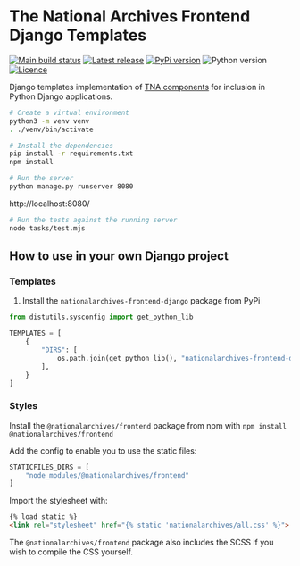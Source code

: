 # The National Archives Frontend Django Templates

[![Main build status](https://img.shields.io/github/actions/workflow/status/nationalarchives/tna-frontend-django/ci.yml?style=flat-square&event=push&branch=main)](https://github.com/nationalarchives/tna-frontend-django/actions/workflows/ci.yml?query=branch%3Amain)
[![Latest release](https://img.shields.io/github/v/release/nationalarchives/tna-frontend-django?style=flat-square&logo=github&logoColor=white&sort=semver)](https://github.com/nationalarchives/tna-frontend-django/releases)
[![PyPi version](https://img.shields.io/pypi/v/nationalarchives-frontend-django?style=flat-square&logo=pypi&logoColor=white)](https://pypi.org/project/nationalarchives-frontend-django/)
![Python version](https://img.shields.io/pypi/pyversions/nationalarchives-frontend-django?style=flat-square&logo=python&logoColor=white)
[![Licence](https://img.shields.io/github/license/nationalarchives/tna-frontend-django?style=flat-square)](https://github.com/nationalarchives/tna-frontend-django/blob/main/LICENCE)

Django templates implementation of [TNA components](https://github.com/nationalarchives/tna-frontend) for inclusion in Python Django applications.

```sh
# Create a virtual environment
python3 -m venv venv
. ./venv/bin/activate

# Install the dependencies
pip install -r requirements.txt
npm install

# Run the server
python manage.py runserver 8080
```

http://localhost:8080/

```sh
# Run the tests against the running server
node tasks/test.mjs
```

<!--
```sh
python3 -m build
python3 -m pip install --upgrade twine
# python3 -m twine upload --repository testpypi dist/*
python3 -m twine upload dist/*
```
-->

## How to use in your own Django project

### Templates

1. Install the `nationalarchives-frontend-django` package from PyPi

```python
from distutils.sysconfig import get_python_lib

TEMPLATES = [
    {
        "DIRS": [
            os.path.join(get_python_lib(), "nationalarchives-frontend-django/templates")
        ],
    }
]
```

### Styles

Install the `@nationalarchives/frontend` package from npm with `npm install @nationalarchives/frontend`

Add the config to enable you to use the static files:

```py
STATICFILES_DIRS = [
    "node_modules/@nationalarchives/frontend"
]
```

Import the stylesheet with:

```html
{% load static %}
<link rel="stylesheet" href="{% static 'nationalarchives/all.css' %}">
```

The `@nationalarchives/frontend` package also includes the SCSS if you wish to compile the CSS yourself.
